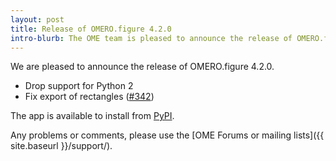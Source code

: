 ```yaml
---
layout: post
title: Release of OMERO.figure 4.2.0
intro-blurb: The OME team is pleased to announce the release of OMERO.figure 4.2.0
---
```


We are pleased to announce the release of OMERO.figure 4.2.0.

- Drop support for Python 2
- Fix export of rectangles ([#342](https://github.com/ome/omero-figure/pull/342))

The app is available to install from
[PyPI](https://pypi.python.org/pypi/omero-figure/).

Any problems or comments, please use the [OME Forums or mailing lists]({{ site.baseurl }}/support/).
